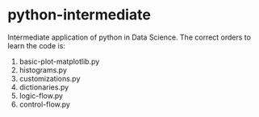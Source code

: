 # python-intermediate
Intermediate application of python in Data Science. The correct orders to learn the code is:
1) basic-plot-matplotlib.py
2) histograms.py
3) customizations.py
4) dictionaries.py
5) logic-flow.py
6) control-flow.py
